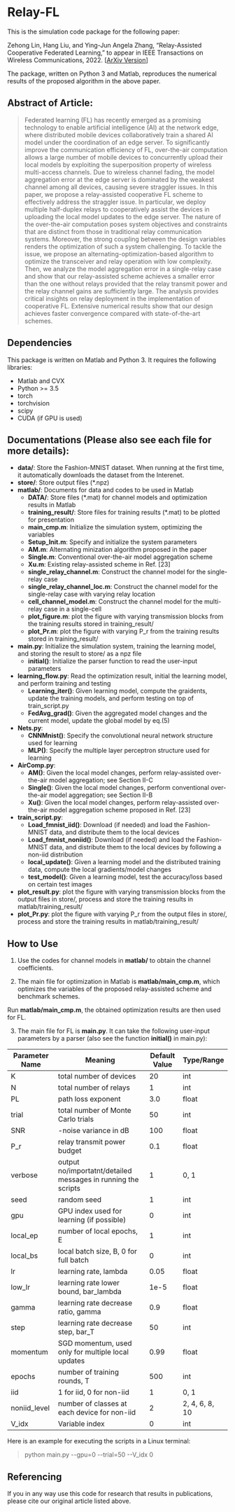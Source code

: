# Relay-FL
This is the simulation code package for the following paper:

Zehong Lin, Hang Liu, and Ying-Jun Angela Zhang, “Relay-Assisted Cooperative Federated Learning,” to appear in IEEE Transactions on Wireless Communications, 2022. [[ArXiv Version](https://arxiv.org/abs/2107.09518)]

The package, written on Python 3 and Matlab, reproduces the numerical results of the proposed algorithm in the above paper.


## Abstract of Article:

> Federated learning (FL) has recently emerged as a promising technology to enable artificial intelligence (AI) at the network edge, where distributed mobile devices collaboratively train a shared AI model under the coordination of an edge server. To significantly improve the communication efficiency of FL, over-the-air computation allows a large number of mobile devices to concurrently upload their local models by exploiting the superposition property of wireless multi-access channels. Due to wireless channel fading, the model aggregation error at the edge server is dominated by the weakest channel among all devices, causing severe straggler issues. In this paper, we propose a relay-assisted cooperative FL scheme to effectively address the straggler issue. In particular, we deploy multiple half-duplex relays to cooperatively assist the devices in uploading the local model updates to the edge server. The nature of the over-the-air computation poses system objectives and constraints that are distinct from those in traditional relay communication systems. Moreover, the strong coupling between the design variables renders the optimization of such a system challenging. To tackle the issue, we propose an alternating-optimization-based algorithm to optimize the transceiver and relay operation with low complexity. Then, we analyze the model aggregation error in a single-relay case and show that our relay-assisted scheme achieves a smaller error than the one without relays provided that the relay transmit power and the relay channel gains are sufficiently large. The analysis provides critical insights on relay deployment in the implementation of cooperative FL. Extensive numerical results show that our design achieves faster convergence compared with state-of-the-art schemes.


## Dependencies
This package is written on Matlab and Python 3. It requires the following libraries:
* Matlab and CVX
* Python >= 3.5
* torch
* torchvision
* scipy
* CUDA (if GPU is used)

## Documentations (Please also see each file for more details):

* __data/__: Store the Fashion-MNIST dataset. When running at the first time, it automatically downloads the dataset from the Interenet.
* __store/__: Store output files (\*.npz)
* __matlab/__: Documents for data and codes to be used in Matlab
    * __DATA/__: Store files (\*.mat) for channel models and optimization results in Matlab
    * __training_result/__: Store files for training results (\*.mat) to be plotted for presentation
    * __main_cmp.m__: Initialize the simulation system, optimizing the variables
    * __Setup_Init.m__: Specify and initialize the system parameters
    * __AM.m__: Alternating minization algorithm proposed in the paper
    * __Single.m__: Conventional over-the-air model aggregation scheme
    * __Xu.m__: Existing relay-assisted scheme in Ref. [23]
    * __single_relay_channel.m__: Construct the channel model for the single-relay case
    * __single_relay_channel_loc.m__: Construct the channel model for the single-relay case with varying relay location
    * __cell_channel_model.m__: Construct the channel model for the multi-relay case in a single-cell
    * __plot_figure.m__: plot the figure with varying transmission blocks from the training results stored in training_result/
    * __plot_Pr.m__: plot the figure with varying P_r from the training results stored in training_result/
* __main.py__: Initialize the simulation system, training the learning model, and storing the result to store/ as a npz file
    * __initial()__: Initialize the parser function to read the user-input parameters
* __learning_flow.py__: Read the optimization result, initial the learning model, and perform training and testing
    * __Learning_iter()__: Given learning model, compute the graidents, update the training models, and perform testing on top of train_script.py
    * __FedAvg_grad()__: Given the aggregated model changes and the current model, update the global model by eq.(5)
* __Nets.py__: 
    * __CNNMnist()__: Specify the convolutional neural network structure used for learning
    * __MLP()__: Specify the multiple layer perceptron structure used for learning
* __AirComp.py__:
    * __AM()__: Given the local model changes, perform relay-assisted over-the-air model aggregation; see Section II-C 
    * __Single()__: Given the local model changes, perform conventional over-the-air model aggregation; see Section II-B
    * __Xu()__: Given the local model changes, perform relay-assisted over-the-air model aggregation scheme proposed in Ref. [23]
* __train_script.py__:
    * __Load_fmnist_iid()__: Download (if needed) and load the Fashion-MNIST data, and distribute them to the local devices
    * __Load_fmnist_noniid()__: Download (if needed) and load the Fashion-MNIST data, and distribute them to the local devices by following a non-iid distribution
    * __local_update()__: Given a learning model and the distributed training data, compute the local gradients/model changes
    * __test_model()__: Given a learning model, test the accuracy/loss based on certain test images
* __plot_result.py__: plot the figure with varying transmission blocks from the output files in store/, process and store the training results in matlab/training_result/
* __plot_Pr.py__: plot the figure with varying P_r from the output files in store/, process and store the training results in matlab/training_result/
  

## How to Use
1. Use the codes for channel models in **matlab/** to obtain the channel coefficients.

2. The main file for optimization in Matlab is **matlab/main_cmp.m**, which optimizes the variables of the proposed relay-assisted scheme and benchmark schemes.

Run **matlab/main_cmp.m**, the obtained optimization results are then used for FL.

3. The main file for FL is **main.py**. It can take the following user-input parameters by a parser (also see the function **initial()** in main.py):

| Parameter Name  | Meaning| Default Value| Type/Range |
| ---------- | -----------|-----------|-----------|
| K   | total number of devices   |20   |int   |
| N   | total number of relays   |1   |int   |
| PL   | path loss exponent   |3.0   |float   |
| trial   | total number of Monte Carlo trials   |50   |int   |
| SNR   | -noise variance in dB   |100   |float   |
| P_r   | relay transmit power budget   |0.1   |float   |
| verbose   | output no/importatnt/detailed messages in running the scripts   |1   |0, 1   |
| seed   | random seed   |1   |int   |
| gpu  | GPU index used for learning (if possible)   |0   |int   |
| local_ep   | number of local epochs, E   |1   |int   |
| local_bs   | local batch size, B, 0 for full batch  |0   |int   |
| lr   | learning rate, lambda  |0.05  |float   |
| low_lr   | learning rate lower bound, bar_lambda  |1e-5  |float   |
| gamma   | learning rate decrease ratio, gamma  |0.9   |float   |
| step   | learning rate decrease step, bar_T  |50   |int   |
| momentum   | SGD momentum, used only for multiple local updates   |0.99   |float   |
| epochs   | number of training rounds, T   |500   |int   |
| iid   | 1 for iid, 0 for non-iid   |1   |0, 1   |
| noniid_level   | number of classes at each device for non-iid  |2   |2, 4, 6, 8, 10   |
| V_idx   | Variable index   |0  |int   |


Here is an example for executing the scripts in a Linux terminal:
> python main.py --gpu=0 --trial=50 --V_idx 0


## Referencing

If you in any way use this code for research that results in publications, please cite our original article listed above.
